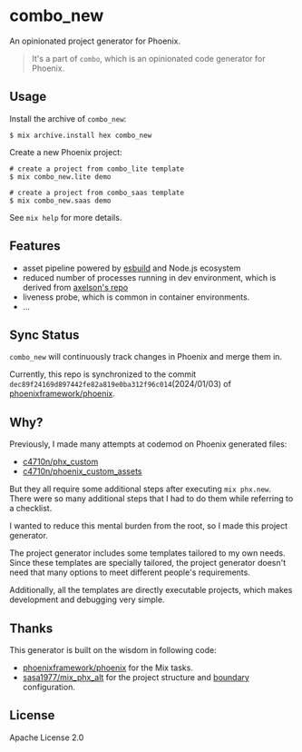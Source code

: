 # combo_new

An opinionated project generator for Phoenix.

> It's a part of `combo`, which is an opinionated code generator for Phoenix.

## Usage

Install the archive of `combo_new`:

```
$ mix archive.install hex combo_new
```

Create a new Phoenix project:

```
# create a project from combo_lite template
$ mix combo_new.lite demo

# create a project from combo_saas template
$ mix combo_new.saas demo
```

See `mix help` for more details.

## Features

- asset pipeline powered by [esbuild](https://esbuild.github.io/) and Node.js ecosystem
- reduced number of processes running in dev environment, which is derived from [axelson's repo](https://github.com/axelson/hello_phoenix/pull/1)
- liveness probe, which is common in container environments.
- ...

## Sync Status

`combo_new` will continuously track changes in Phoenix and merge them in.

Currently, this repo is synchronized to the commit `dec89f24169d897442fe82a819e0ba312f96c014`(2024/01/03) of [phoenixframework/phoenix](https://github.com/phoenixframework/phoenix).

## Why?

Previously, I made many attempts at codemod on Phoenix generated files:

- [c4710n/phx_custom](https://github.com/c4710n/phx_custom)
- [c4710n/phoenix_custom_assets](https://github.com/c4710n/phoenix_custom_assets)

But they all require some additional steps after executing `mix phx.new`. There were so many additional steps that I had to do them while referring to a checklist.

I wanted to reduce this mental burden from the root, so I made this project generator.

The project generator includes some templates tailored to my own needs. Since these templates are specially tailored, the project generator doesn't need that many options to meet different people's requirements.

Additionally, all the templates are directly executable projects, which makes development and debugging very simple.

## Thanks

This generator is built on the wisdom in following code:

- [phoenixframework/phoenix](https://github.com/phoenixframework/phoenix) for the Mix tasks.
- [sasa1977/mix_phx_alt](https://github.com/sasa1977/mix_phx_alt) for the project structure and [boundary](https://github.com/sasa1977/boundary) configuration.

## License

Apache License 2.0
